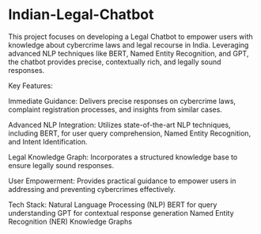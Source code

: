 # Indian-Legal-Chatbot
This project focuses on developing a Legal Chatbot to empower users with knowledge about cybercrime laws and legal recourse in India. Leveraging advanced NLP techniques like BERT, Named Entity Recognition, and GPT, the chatbot provides precise, contextually rich, and legally sound responses.

Key Features:

Immediate Guidance: Delivers precise responses on cybercrime laws, complaint registration processes, and insights from similar cases.

Advanced NLP Integration: Utilizes state-of-the-art NLP techniques, including BERT, for user query comprehension, Named Entity Recognition, and Intent Identification.

Legal Knowledge Graph: Incorporates a structured knowledge base to ensure legally sound responses.

User Empowerment: Provides practical guidance to empower users in addressing and preventing cybercrimes effectively.

Tech Stack:
Natural Language Processing (NLP)
BERT for query understanding
GPT for contextual response generation
Named Entity Recognition (NER)
Knowledge Graphs
